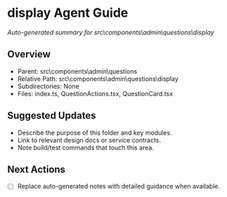 ﻿# display Agent Guide
*Auto-generated summary for src\components\admin\questions\display*

## Overview
- Parent: src\components\admin\questions
- Relative Path: src\components\admin\questions\display
- Subdirectories: None
- Files: index.ts, QuestionActions.tsx, QuestionCard.tsx

## Suggested Updates
- Describe the purpose of this folder and key modules.
- Link to relevant design docs or service contracts.
- Note build/test commands that touch this area.

## Next Actions
- [ ] Replace auto-generated notes with detailed guidance when available.
